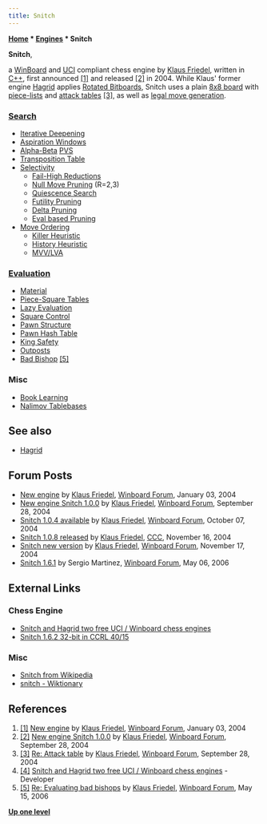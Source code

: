 ```yaml
---
title: Snitch
---
```

**[Home](Home "Home") \* [Engines](Engines "Engines") \* Snitch**


**Snitch**,  

a [WinBoard](WinBoard "WinBoard") and [UCI](UCI "UCI") compliant chess engine by [Klaus Friedel](index.php?title=Klaus_Friedel&action=edit&redlink=1 "Klaus Friedel (page does not exist)"), written in [C++](Cpp "Cpp"), 
first announced <a id="cite-note-1" href="#cite-ref-1">[1]</a> 
and released <a id="cite-note-2" href="#cite-ref-2">[2]</a> in 2004. 
While Klaus' former engine [Hagrid](Hagrid "Hagrid") applies [Rotated Bitboards](Rotated_Bitboards "Rotated Bitboards"), Snitch uses a plain [8x8 board](8x8_Board "8x8 Board") with [piece-lists](Piece-Lists "Piece-Lists") and [attack tables](Attack_and_Defend_Maps "Attack and Defend Maps") <a id="cite-note-3" href="#cite-ref-3">[3]</a>, 
as well as [legal move generation](Move_Generation "Move Generation"). 



### [Search](Search "Search")


* [Iterative Deepening](Iterative_Deepening "Iterative Deepening")
* [Aspiration Windows](Aspiration_Windows "Aspiration Windows")
* [Alpha-Beta](Alpha-Beta "Alpha-Beta") [PVS](Principal_Variation_Search "Principal Variation Search")
* [Transposition Table](Transposition_Table "Transposition Table")
* [Selectivity](Selectivity "Selectivity")
	+ [Fail-High Reductions](Fail-High_Reductions "Fail-High Reductions")
	+ [Null Move Pruning](Null_Move_Pruning "Null Move Pruning") (R=2,3)
	+ [Quiescence Search](Quiescence_Search "Quiescence Search")
	+ [Futility Pruning](Futility_Pruning "Futility Pruning")
	+ [Delta Pruning](Delta_Pruning "Delta Pruning")
	+ [Eval based Pruning](Pruning "Pruning")
* [Move Ordering](Move_Ordering "Move Ordering")
	+ [Killer Heuristic](Killer_Heuristic "Killer Heuristic")
	+ [History Heuristic](History_Heuristic "History Heuristic")
	+ [MVV/LVA](MVV-LVA "MVV-LVA")


### [Evaluation](Evaluation "Evaluation")


* [Material](Material "Material")
* [Piece-Square Tables](Piece-Square_Tables "Piece-Square Tables")
* [Lazy Evaluation](Lazy_Evaluation "Lazy Evaluation")
* [Square Control](Square_Control "Square Control")
* [Pawn Structure](Pawn_Structure "Pawn Structure")
* [Pawn Hash Table](Pawn_Hash_Table "Pawn Hash Table")
* [King Safety](King_Safety "King Safety")
* [Outposts](Outposts "Outposts")
* [Bad Bishop](Bad_Bishop "Bad Bishop") <a id="cite-note-5" href="#cite-ref-5">[5]</a>


### Misc


* [Book Learning](Book_Learning "Book Learning")
* [Nalimov Tablebases](Nalimov_Tablebases "Nalimov Tablebases")


## See also


* [Hagrid](Hagrid "Hagrid")


## Forum Posts


* [New engine](http://www.open-aurec.com/wbforum/viewtopic.php?f=18&t=45881&p=174271) by [Klaus Friedel](index.php?title=Klaus_Friedel&action=edit&redlink=1 "Klaus Friedel (page does not exist)"), [Winboard Forum](Computer_Chess_Forums "Computer Chess Forums"), January 03, 2004
* [New engine Snitch 1.0.0](http://www.open-aurec.com/wbforum/viewtopic.php?f=2&t=74&p=157) by [Klaus Friedel](index.php?title=Klaus_Friedel&action=edit&redlink=1 "Klaus Friedel (page does not exist)"), [Winboard Forum](Computer_Chess_Forums "Computer Chess Forums"), September 28, 2004
* [Snitch 1.0.4 available](http://www.open-aurec.com/wbforum/viewtopic.php?f=2&t=189&p=554) by [Klaus Friedel](index.php?title=Klaus_Friedel&action=edit&redlink=1 "Klaus Friedel (page does not exist)"), [Winboard Forum](Computer_Chess_Forums "Computer Chess Forums"), October 07, 2004
* [Snitch 1.0.8 released](https://www.stmintz.com/ccc/index.php?id=396328) by [Klaus Friedel](index.php?title=Klaus_Friedel&action=edit&redlink=1 "Klaus Friedel (page does not exist)"), [CCC](CCC "CCC"), November 16, 2004
* [Snitch new version](http://www.open-aurec.com/wbforum/viewtopic.php?f=2&t=624&p=2332) by [Klaus Friedel](index.php?title=Klaus_Friedel&action=edit&redlink=1 "Klaus Friedel (page does not exist)"), [Winboard Forum](Computer_Chess_Forums "Computer Chess Forums"), November 17, 2004
* [Snitch 1.6.1](http://www.open-aurec.com/wbforum/viewtopic.php?f=2&t=4753&p=24570) by Sergio Martinez, [Winboard Forum](Computer_Chess_Forums "Computer Chess Forums"), May 06, 2006


## External Links


### Chess Engine


* [Snitch and Hagrid two free UCI / Winboard chess engines](http://www.friedelprivat.de/)
* [Snitch 1.6.2 32-bit in CCRL 40/15](http://computerchess.org.uk/ccrl/4040/cgi/engine_details.cgi?match_length=30&each_game=1&print=Details&each_game=1&eng=Snitch%201.6.2%2032-bit#Snitch_1_6_2_32-bit)


### Misc


* [Snitch from Wikipedia](https://en.wikipedia.org/wiki/Snitch)
* [snitch - Wiktionary](https://en.wiktionary.org/wiki/snitch)


## References


1. <a id="cite-ref-1" href="#cite-note-1">[1]</a> [New engine](http://www.open-aurec.com/wbforum/viewtopic.php?f=18&t=45881&p=174271) by [Klaus Friedel](index.php?title=Klaus_Friedel&action=edit&redlink=1 "Klaus Friedel (page does not exist)"), [Winboard Forum](Computer_Chess_Forums "Computer Chess Forums"), January 03, 2004
2. <a id="cite-ref-2" href="#cite-note-2">[2]</a> [New engine Snitch 1.0.0](http://www.open-aurec.com/wbforum/viewtopic.php?f=2&t=74&p=157) by [Klaus Friedel](index.php?title=Klaus_Friedel&action=edit&redlink=1 "Klaus Friedel (page does not exist)"), [Winboard Forum](Computer_Chess_Forums "Computer Chess Forums"), September 28, 2004
3. <a id="cite-ref-3" href="#cite-note-3">[3]</a> [Re: Attack table](http://www.open-aurec.com/wbforum/viewtopic.php?f=4&t=171&start=21) by [Klaus Friedel](index.php?title=Klaus_Friedel&action=edit&redlink=1 "Klaus Friedel (page does not exist)"), [Winboard Forum](Computer_Chess_Forums "Computer Chess Forums"), September 28, 2004
4. <a id="cite-ref-4" href="#cite-note-4">[4]</a> [Snitch and Hagrid two free UCI / Winboard chess engines](http://www.friedelprivat.de/) - Developer
5. <a id="cite-ref-5" href="#cite-note-5">[5]</a> [Re: Evaluating bad bishops](http://www.open-aurec.com/wbforum/viewtopic.php?f=4&t=4815&start=2) by [Klaus Friedel](index.php?title=Klaus_Friedel&action=edit&redlink=1 "Klaus Friedel (page does not exist)"), [Winboard Forum](Computer_Chess_Forums "Computer Chess Forums"), May 15, 2006

**[Up one level](Engines "Engines")**







 
